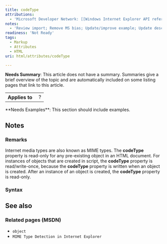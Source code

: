```yaml
---
title: codeType
attributions:
  - 'Microsoft Developer Network: [[Windows Internet Explorer API reference](http://msdn.microsoft.com/en-us/library/ie/hh828809%28v=vs.85%29.aspx) Article]'
notes:
  - 'Review import; Remove MS bias; Update/improve example; Update descriptions; Fix lists & compatibility info'
readiness: 'Not Ready'
tags:
  - Markup
  - Attributes
  - HTML
uri: html/attributes/codeType

---
```

**Needs Summary**: This article does not have a summary. Summaries give a brief overview of the topic and are automatically included on some listing pages that link to this article.

<table class="wikitable">
<tr>
<th>
Applies to

</th>
<td>
 ?

</td>
</tr>
</table>
**Needs Examples**: This section should include examples.

## Notes

### Remarks

Internet media types are also known as MIME types. The **codeType** property is read-only for any pre-existing object in an HTML document. For instances of objects that are created in script, the **codeType** property is read/write-once, because the **codeType** property is written when an object is created. After an instance of an object is created, the **codeType** property is read-only.

### Syntax

## See also

### Related pages (MSDN)

-   `object`
-   `MIME Type Detection in Internet Explorer`
